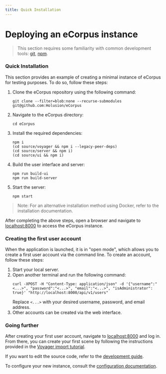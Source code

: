 ```yaml
---
title: Quick Installation
---
```


# Deploying an eCorpus instance

> This section requires some familiarity with common development tools: [git](https://git-scm.com/), [npm](https://docs.npmjs.com/).

### Quick Installation

This section provides an example of creating a minimal instance of eCorpus for testing purposes. To do so, follow these steps:

1. Clone the eCorpus repository using the following command:
    ```
    git clone --filter=blob:none --recurse-submodules git@github.com:Holusion/eCorpus
    ```
2. Navigate to the eCorpus directory:
    ```
    cd eCorpus
    ```
3. Install the required dependencies:
    ```
    npm i
    (cd source/voyager && npm i --legacy-peer-deps)
    (cd source/server && npm i)
    (cd source/ui && npm i)
    ```
4. Build the user interface and server:
    ```
    npm run build-ui
    npm run build-server
    ```
5. Start the server:
    ```
    npm start
    ```

> Note: For an alternative installation method using Docker, refer to the installation documentation.

After completing the above steps, open a browser and navigate to [localhost:8000](http://localhost:8000) to access the eCorpus instance.

### Creating the first user account

When the application is launched, it is in "open mode", which allows you to create a first user account via the command line. To create an account, follow these steps:

1. Start your local server.
2. Open another terminal and run the following command:
    ```
    curl -XPOST -H "Content-Type: application/json" -d '{"username":"<...>", "password":"<...>", "email":"<...>", "isAdministrator": true}' "http://localhost:8000/api/v1/users"
    ```
    Replace `<...>` with your desired username, password, and email address.
3. Other accounts can be created via the web interface.

### Going further

After creating your first user account, navigate to [localhost:8000](http://localhost:8000) and log in. From there, you can create your first scene by following the instructions provided in the [Voyager import tutorial](/fr/doc/tutorials/voyager/import).

If you want to edit the source code, refer to the [development guide](/fr/doc/guides/development).

To configure your new instance, consult the [configuration documentation](/fr/doc/references/administration/configuration).
